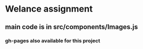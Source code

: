 # Welance assignment

## main code is in src/components/Images.js

### gh-pages also available for this project
